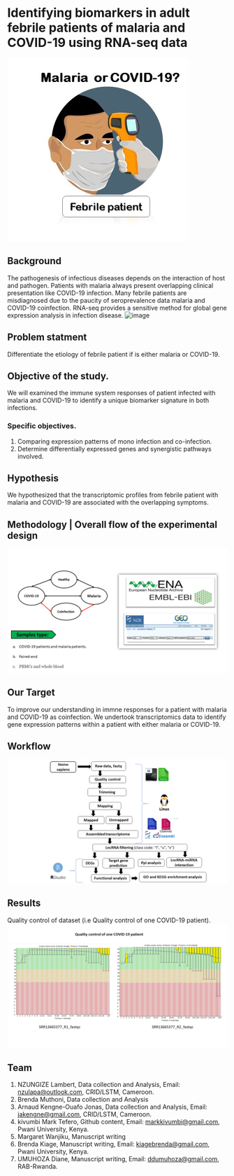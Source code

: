 # Identifying biomarkers in adult febrile patients of malaria and COVID-19 using RNA-seq data


![image](https://github.com/omicscodeathon/circrna_biomarker/blob/main/figures/bckg_11.jpg)
## Background


The pathogenesis of infectious diseases depends on the interaction of host and pathogen.
Patients with malaria always present overlapping clinical presentation like COVID-19 infection.
Many febrile patients are misdiagnosed due to the paucity of seroprevalence data malaria and COVID-19 coinfection.
RNA-seq provides a sensitive method for global gene expression analysis in infection disease.
![image](https://user-images.githubusercontent.com/67194450/160154386-0562c21a-e0f3-4a5d-9c81-341658ff6644.png)

## Problem statment
Differentiate the etiology of febrile patient if is either malaria or COVID-19.

## Objective of the study.
 We will examined the immune system responses of patient infected with malaria and COVID-19 to identify a unique biomarker signature in both infections.
### Specific objectives.
 1. Comparing expression patterns of mono infection and co-infection.
 2. Determine differentially expressed genes and synergistic pathways involved.

## Hypothesis
We hypothesized that the transcriptomic profiles from febrile patient with malaria  and COVID-19 are associated with the overlapping symptoms. 

## Methodology | Overall flow of the experimental design
![image](https://github.com/omicscodeathon/circrna_biomarker/blob/main/figures/wk.png)


## Our Target
To improve our understanding in immne responses for a patient with malaria and COVID-19 as coinfection.
We undertook transcriptomics data to identify gene expression patterns within a patient with 
either malaria or COVID-19.



## Workflow 
![image](https://github.com/omicscodeathon/circrna_biomarker/blob/main/figures/workflow_1.png)



## Results
Quality control of dataset (i.e Quality control of one COVID-19 patient). 
![image](https://github.com/omicscodeathon/circrna_biomarker/blob/main/figures/QC-COVID19_p1.png)

##### 

## Team 
1. NZUNGIZE Lambert, Data collection and Analysis, Email: nzulapa@outlook.com, CRID/LSTM, Cameroon.
2. Brenda Muthoni, Data collection and Analysis
3. Arnaud Kengne-Ouafo Jonas, Data collection and Analysis, Email: jakengne@gmail.com, CRID/LSTM, Cameroon.
4. kivumbi Mark Tefero, Github content, Email: markkivumbi@gmail.com, Pwani University, Kenya.
5. Margaret Wanjiku, Manuscript writing
6. Brenda Kiage, Manuscript writing, Email: kiagebrenda@gmail.com, Pwani University, Kenya.
7. UMUHOZA Diane, Manuscript writing, Email: ddumuhoza@gmail.com, RAB-Rwanda.
